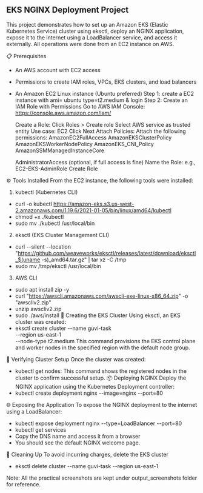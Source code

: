 ## EKS NGINX Deployment Project
This project demonstrates how to set up an Amazon EKS (Elastic Kubernetes Service) cluster using eksctl, deploy an NGINX application, expose it to the internet using a LoadBalancer service, and access it externally. All operations were done from an EC2 instance on AWS.

📋 Prerequisites
- An AWS account with EC2 access
- Permissions to create IAM roles, VPCs, EKS   clusters, and load balancers
- An Amazon EC2 Linux instance (Ubuntu preferred)
Step 1: create a EC2 instance with ami= ubuntu type=t2.medium & login
Step 2: Create an IAM Role with Permissions
   Go to AWS IAM Console:
   https://console.aws.amazon.com/iam/

   Create a Role:
   Click Roles > Create role
   Select AWS service as trusted entity
   Use case: EC2
   Click Next
   Attach Policies:
   Attach the following permissions:
       AmazonEC2FullAccess
       AmazonEKSClusterPolicy
       AmazonEKSWorkerNodePolicy
       AmazonEKS_CNI_Policy
       AmazonSSMManagedInstanceCore

   AdministratorAccess (optional, if full access is fine)
   Name the Role: e.g., EC2-EKS-AdminRole
   Create Role

⚙️ Tools Installed
From the EC2 instance, the following tools were installed:

1. kubectl (Kubernetes CLI)    
- curl -o kubectl https://amazon-eks.s3.us-west-2.amazonaws.com/1.19.6/2021-01-05/bin/linux/amd64/kubectl       
- chmod +x ./kubectl   
- sudo mv ./kubectl /usr/local/bin
2. eksctl (EKS Cluster Management CLI)
- curl --silent --location "https://github.com/weaveworks/eksctl/releases/latest/download/eksctl_$(uname -s)_amd64.tar.gz" | tar xz -C /tmp
- sudo mv /tmp/eksctl /usr/local/bin
3. AWS CLI
- sudo apt install zip -y
- curl "https://awscli.amazonaws.com/awscli-exe-linux-x86_64.zip" -o "awscliv2.zip"
- unzip awscliv2.zip
- sudo ./aws/install
🚀 Creating the EKS Cluster
Using eksctl, an EKS cluster was created:
- eksctl create cluster --name guvi-task \
   --region us-east-1 \
   --node-type t2.medium
This command provisions the EKS control plane and worker nodes in the specified region with the default node group.

🧠 Verifying Cluster Setup
Once the cluster was created:
- kubectl get nodes: 
This command shows the registered nodes in the cluster to confirm successful setup.
📦 Deploying NGINX
Deploy the NGINX application using the Kubernetes Deployment controller:
- kubectl create deployment nginx --image=nginx --port=80    

🌐 Exposing the Application
To expose the NGINX deployment to the internet using a LoadBalancer:
- kubectl expose deployment nginx --type=LoadBalancer --port=80     
- kubectl get services
- Copy the  DNS name and access it from a browser
- You should see the default NGINX welcome page.

🧹 Cleaning Up
To avoid incurring charges, delete the EKS  cluster
- eksctl delete cluster --name guvi-task --region us-east-1

Note: All the practical screenshots are kept under output_screenshots folder for reference.